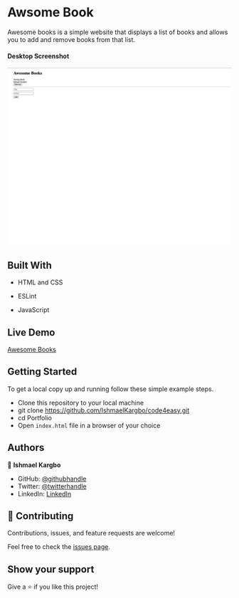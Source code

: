 # Awsome Book

Awesome books is a simple website that displays a list of books and allows you to add and remove books from that list.

#### Desktop Screenshot
<img src="./assets/images/app_screenshot.png" alt="Awesome Books" />

## Built With

- HTML and CSS

- ESLint

- JavaScript

## Live Demo

<a href="https://ishmaelkargbo.github.io/awesome-books/">Awesome Books</a>

## Getting Started

To get a local copy up and running follow these simple example steps.

- Clone this repository to your local machine
- git clone https://github.com/IshmaelKargbo/code4easy.git
- cd Portfolio
- Open `index.html` file in a browser of your choice

## Authors

👤 **Ishmael Kargbo**

- GitHub: [@githubhandle](https://github.com/ishmaelkargbo)
- Twitter: [@twitterhandle](https://twitter.com/ishoKargbo)
- LinkedIn: [LinkedIn](https://linkedin.com/in/ishmael-kargbo-9a986a214)

## 🤝 Contributing

Contributions, issues, and feature requests are welcome!

Feel free to check the [issues page](../../issues/).

## Show your support

Give a ⭐️ if you like this project!
